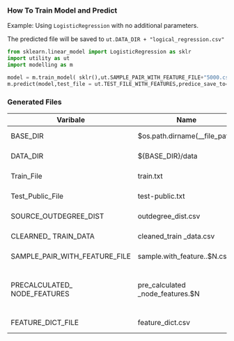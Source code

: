 



### How To Train Model and Predict
Example: Using `LogisticRegression` with no additional parameters.

The predicted file will be saved to `ut.DATA_DIR + "logical_regression.csv"`
```python
from sklearn.linear_model import LogisticRegression as sklr
import utility as ut
import modelling as m

model = m.train_model( sklr(),ut.SAMPLE_PAIR_WITH_FEATURE_FILE+"5000.csv",2)
m.predict(model,test_file = ut.TEST_FILE_WITH_FEATURES,predice_save_to=ut.DATA_DIR + "logical_regression.csv")
```

### Generated Files

Varibale | Name | Description | Format (per line)
---|---|---|---|
BASE_DIR | $os.path.dirname(__file_path)| base path of this project | -
DATA_DIR | ${BASE_DIR}/data | data folder of this project | -
Train_File |  train.txt| data used for training | `source \t sink01 \t sink02 ...`
Test_Public_File |  test-public.txt| data used for predicting | `Id \t Source \t Sink`
SOURCE_OUTDEGREE_DIST | outdegree_dist.csv | outdegree distribution | `range_of_dist, count_of_sources_with_outdegree_in_this_range`
CLEARNED_ TRAIN_DATA |  cleaned_train _data.csv| data file with wired nodes removed | `source,sink01,sink02...`
SAMPLE_PAIR_WITH_FEATURE_FILE |  sample.with_feature..$N.csv | source sink pair for sample data| `"source","sink","source_indegree","source_outdegree","sink_indegree","sink_outdegree","weighted_share_friends","is_follow"`
PRECALCULATED_ NODE_FEATURES |  pre_calculated _node_features.$N| precalculated nodes features with a particular SOURCE_SINK_MAP file| `node,in_degree, out_degree,closeness centrality,betweenness centrality`
FEATURE_DICT_FILE |  feature_dict.csv| a revert map for train data| `sink, source01, source02...`

